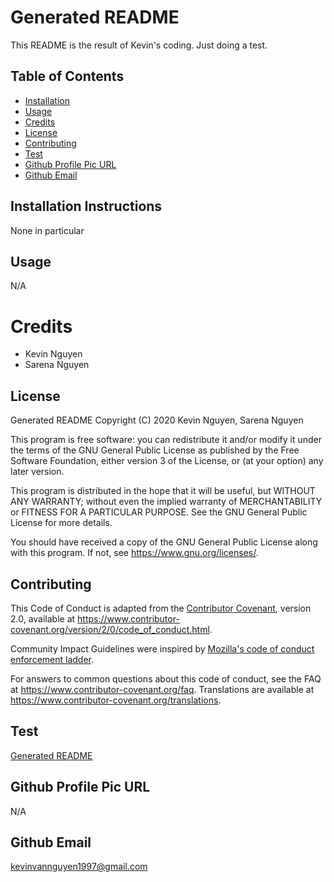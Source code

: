 # Generated README

This README is the result of Kevin's coding. Just doing a test.


## Table of Contents

* [Installation](#installation)
* [Usage](#usage)
* [Credits](#credits)
* [License](#license)
* [Contributing](#contributing)
* [Test](#test)
* [Github Profile Pic URL](#github-profile-pic-url)
* [Github Email](#github-email)


## Installation Instructions

None in particular


## Usage

N/A


# Credits

* Kevin Nguyen
* Sarena Nguyen


## License

Generated README
Copyright (C) 2020  Kevin Nguyen, Sarena Nguyen

This program is free software: you can redistribute it and/or modify
it under the terms of the GNU General Public License as published by
the Free Software Foundation, either version 3 of the License, or
(at your option) any later version.

This program is distributed in the hope that it will be useful,
but WITHOUT ANY WARRANTY; without even the implied warranty of
MERCHANTABILITY or FITNESS FOR A PARTICULAR PURPOSE.  See the
GNU General Public License for more details.

You should have received a copy of the GNU General Public License
along with this program.  If not, see <https://www.gnu.org/licenses/>.


## Contributing

This Code of Conduct is adapted from the [Contributor Covenant][homepage],
version 2.0, available at
https://www.contributor-covenant.org/version/2/0/code_of_conduct.html.

Community Impact Guidelines were inspired by [Mozilla's code of conduct
enforcement ladder](https://github.com/mozilla/diversity).

[homepage]: https://www.contributor-covenant.org

For answers to common questions about this code of conduct, see the FAQ at
https://www.contributor-covenant.org/faq. Translations are available at
https://www.contributor-covenant.org/translations.



## Test

[Generated README](generated_README.md)


## Github Profile Pic URL

N/A


## Github Email

kevinvannguyen1997@gmail.com

